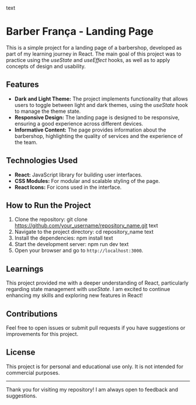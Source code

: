 text
# Barber França - Landing Page

This is a simple project for a landing page of a barbershop, developed as part of my learning journey in React. The main goal of this project was to practice using the *useState* and *useEffect* hooks, as well as to apply concepts of design and usability.

## Features

- **Dark and Light Theme:** The project implements functionality that allows users to toggle between light and dark themes, using the *useState* hook to manage the theme state.
- **Responsive Design:** The landing page is designed to be responsive, ensuring a good experience across different devices.
- **Informative Content:** The page provides information about the barbershop, highlighting the quality of services and the experience of the team.

## Technologies Used

- **React:** JavaScript library for building user interfaces.
- **CSS Modules:** For modular and scalable styling of the page.
- **React Icons:** For icons used in the interface.

## How to Run the Project

1. Clone the repository:
git clone https://github.com/your_username/repository_name.git
text
2. Navigate to the project directory:
cd repository_name
text
3. Install the dependencies:
npm install
text
4. Start the development server:
npm run dev
text
5. Open your browser and go to `http://localhost:3000`.

## Learnings

This project provided me with a deeper understanding of React, particularly regarding state management with *useState*. I am excited to continue enhancing my skills and exploring new features in React!

## Contributions

Feel free to open issues or submit pull requests if you have suggestions or improvements for this project.

## License

This project is for personal and educational use only. It is not intended for commercial purposes.

---

Thank you for visiting my repository! I am always open to feedback and suggestions.
